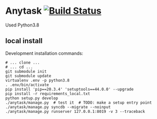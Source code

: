 Anytask [![Build Status](https://travis-ci.org/znick/anytask.svg?branch=master)](https://travis-ci.org/znick/anytask)
=======

Used Python3.8

local install
-------------

Development installation commands:

    # ... clone ...
    # ... cd ...
    git submodule init
    git submodule update
    virtualenv .env -p python3.8
    . .env/bin/activate
    pip install 'pip==20.3.4' 'setuptools==44.0.0' --upgrade
    pip install -r requirements_local.txt
    python setup.py develop
    ./anytask/manage.py  # test it  # TODO: make a setup entry point
    ./anytask/manage.py syncdb --migrate --noinput
    ./anytask/manage.py runserver 127.0.0.1:8019 -v 3 --traceback
